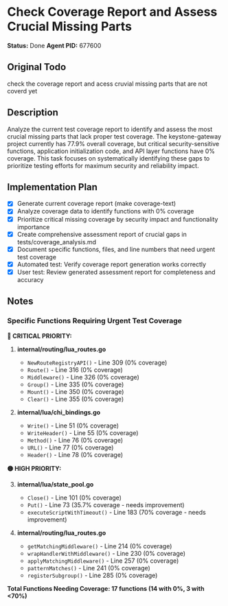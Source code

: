 # Check Coverage Report and Assess Crucial Missing Parts
**Status:** Done
**Agent PID:** 677600

## Original Todo
check the coverage report and acess cruvial missing parts that are not coverd yet 

## Description
Analyze the current test coverage report to identify and assess the most crucial missing parts that lack proper test coverage. The keystone-gateway project currently has 77.9% overall coverage, but critical security-sensitive functions, application initialization code, and API layer functions have 0% coverage. This task focuses on systematically identifying these gaps to prioritize testing efforts for maximum security and reliability impact.

## Implementation Plan
- [x] Generate current coverage report (make coverage-text)
- [x] Analyze coverage data to identify functions with 0% coverage
- [x] Prioritize critical missing coverage by security impact and functionality importance  
- [x] Create comprehensive assessment report of crucial gaps in tests/coverage_analysis.md
- [x] Document specific functions, files, and line numbers that need urgent test coverage
- [x] Automated test: Verify coverage report generation works correctly
- [x] User test: Review generated assessment report for completeness and accuracy

## Notes

### Specific Functions Requiring Urgent Test Coverage

**🔴 CRITICAL PRIORITY:**

1. **internal/routing/lua_routes.go**
   - `NewRouteRegistryAPI()` - Line 309 (0% coverage)
   - `Route()` - Line 316 (0% coverage)
   - `Middleware()` - Line 326 (0% coverage)
   - `Group()` - Line 335 (0% coverage)
   - `Mount()` - Line 350 (0% coverage)
   - `Clear()` - Line 355 (0% coverage)

2. **internal/lua/chi_bindings.go**
   - `Write()` - Line 51 (0% coverage)
   - `WriteHeader()` - Line 55 (0% coverage)
   - `Method()` - Line 76 (0% coverage)
   - `URL()` - Line 77 (0% coverage)
   - `Header()` - Line 78 (0% coverage)

**🟡 HIGH PRIORITY:**

3. **internal/lua/state_pool.go**
   - `Close()` - Line 101 (0% coverage)
   - `Put()` - Line 73 (35.7% coverage - needs improvement)
   - `executeScriptWithTimeout()` - Line 183 (70% coverage - needs improvement)

4. **internal/routing/lua_routes.go**
   - `getMatchingMiddleware()` - Line 214 (0% coverage)
   - `wrapHandlerWithMiddleware()` - Line 230 (0% coverage)
   - `applyMatchingMiddleware()` - Line 257 (0% coverage)
   - `patternMatches()` - Line 241 (0% coverage)
   - `registerSubgroup()` - Line 285 (0% coverage)

**Total Functions Needing Coverage: 17 functions (14 with 0%, 3 with <70%)**